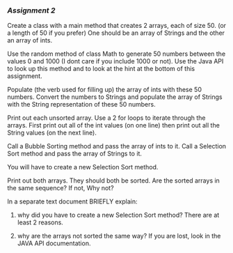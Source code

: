 ### _Assignment 2_

Create a class with a main method that creates 2 arrays, each of size 50. (or a length of 50 if you prefer) One should be an array of Strings and the other an array of ints.

Use the random method of class Math to generate 50 numbers between the values 0 and 1000 (I dont care if you include 1000 or not). Use the Java API to look up this method and to look at the hint at the bottom of this assignment.

Populate (the verb used for filling up) the array of ints with these 50 numbers. Convert the numbers to Strings and populate the array of Strings with the String representation of these 50 numbers.

Print out each unsorted array. Use a 2 for loops to iterate through the arrays. First print out all of the int values (on one line) then print out all the String values (on the next line).

Call a Bubble Sorting method and pass the array of ints to it. Call a Selection Sort method and pass the array of Strings to it.

You will have to create a new Selection Sort method.

Print out both arrays. They should both be sorted. Are the sorted arrays in the same sequence? If not, Why not?

In a separate text document BRIEFLY explain:

1) why did you have to create a new Selection Sort method? There are at least 2 reasons.

2) why are the arrays not sorted the same way? If you are lost, look in the JAVA API documentation.
